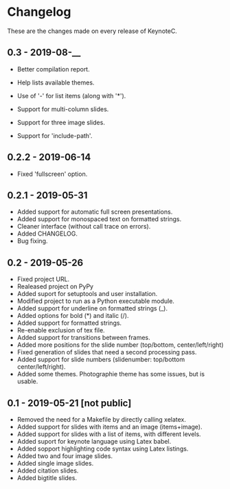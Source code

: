 # Changelog

These are the changes made on every release of KeynoteC.

## 0.3 - 2019-08-__

- Better compilation report.
- Help lists available themes.
- Use of '-' for list items (along with '\*').

- Support for multi-column slides.
- Support for three image slides.
- Support for 'include-path'.

## 0.2.2 - 2019-06-14

- Fixed 'fullscreen' option.

## 0.2.1 - 2019-05-31

- Added support for automatic full screen presentations. 
- Added support for monospaced text on formatted strings.
- Cleaner interface (without call trace on errors).
- Added CHANGELOG.
- Bug fixing.

## 0.2 - 2019-05-26

 - Fixed project URL.
 - Realeased project on PyPy
 - Added suport for setuptools and user installation.
 - Modified project to run as a Python executable module.
 - Added support for underline on formatted strings (\_).
 - Added options for bold (\*) and italic (/).
 - Added support for formatted strings.
 - Re-enable exclusion of tex file.
 - Added support for transitions between frames.
 - Added more positions for the slide number (top/bottom, center/left/right)
 - Fixed generation of slides that need a second processing pass.
 - Added support for slide numbers (slidenumber: top/bottom center/left/right).
 - Added some themes. Photographie theme has some issues, but is usable.

## 0.1 - 2019-05-21 [not public]

 - Removed the need for a Makefile by directly calling xelatex.
 - Added support for slides with items and an image (items+image).
 - Added support for slides with a list of items, with different levels.
 - Added suport for keynote language using Latex babel.
 - Added sopport highlighting code syntax using Latex listings.
 - Added two and four image slides.
 - Added single image slides.
 - Added citation slides.
 - Added bigtitle slides.
